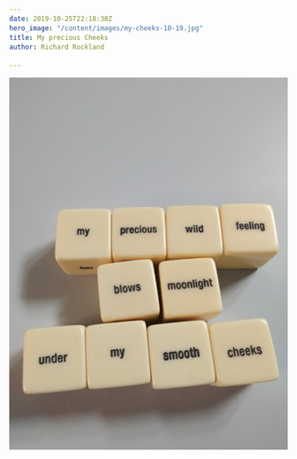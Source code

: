 ```yaml
---
date: 2019-10-25T22:18:38Z
hero_image: "/content/images/my-cheeks-10-19.jpg"
title: My precious Cheeks
author: Richard Rockland

---
```

![](/content/images/my-cheeks-10-19.jpg)